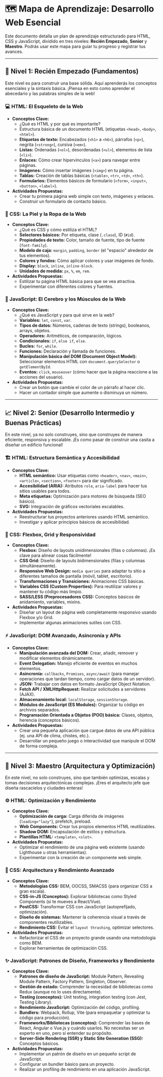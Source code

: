 # 🗺️ Mapa de Aprendizaje: Desarrollo Web Esencial

Este documento detalla un plan de aprendizaje estructurado para HTML, CSS y JavaScript, dividido en tres niveles: **Recién Empezado**, **Senior** y **Maestro**. Podrás usar este mapa para guiar tu progreso y registrar tus avances.

---

## 🚀 Nivel 1: Recién Empezado (Fundamentos)

Este nivel es para construir una base sólida. Aquí aprenderás los conceptos esenciales y la sintaxis básica. ¡Piensa en esto como aprender el abecedario y las palabras simples de la web!

### 💻 HTML: El Esqueleto de la Web

* **Conceptos Clave:**
    * ¿Qué es HTML y por qué es importante?
    * Estructura básica de un documento HTML (etiquetas `<head>`, `<body>`, `<html>`).
    * **Etiquetas de texto:** Encabezados (`<h1>` a `<h6>`), párrafos (`<p>`), negrita (`<strong>`), cursiva (`<em>`).
    * **Listas:** Ordenadas (`<ol>`), desordenadas (`<ul>`), elementos de lista (`<li>`).
    * **Enlaces:** Cómo crear hipervínculos (`<a>`) para navegar entre páginas.
    * **Imágenes:** Cómo insertar imágenes (`<img>`) en tu página.
    * **Tablas:** Creación de tablas básicas (`<table>`, `<tr>`, `<td>`, `<th>`).
    * **Formularios:** Elementos básicos de formulario (`<form>`, `<input>`, `<button>`, `<label>`).
* **Actividades Propuestas:**
    * Crear tu primera página web simple con texto, imágenes y enlaces.
    * Construir un formulario de contacto básico.

### 🎨 CSS: La Piel y la Ropa de la Web

* **Conceptos Clave:**
    * ¿Qué es CSS y cómo estiliza el HTML?
    * **Selectores básicos:** Por etiqueta, clase (`.clase`), ID (`#id`).
    * **Propiedades de texto:** Color, tamaño de fuente, tipo de fuente (`font-family`).
    * **Modelo de caja:** `margin`, `padding`, `border` (el "espacio" alrededor de tus elementos).
    * **Colores y fondos:** Cómo aplicar colores y usar imágenes de fondo.
    * **Display:** `block`, `inline`, `inline-block`.
    * **Unidades de medida:** `px`, `%`, `em`, `rem`.
* **Actividades Propuestas:**
    * Estilizar tu página HTML básica para que se vea atractiva.
    * Experimentar con diferentes colores y fuentes.

### 🧠 JavaScript: El Cerebro y los Músculos de la Web

* **Conceptos Clave:**
    * ¿Qué es JavaScript y para qué sirve en la web?
    * **Variables:** `let`, `const`, `var`.
    * **Tipos de datos:** Números, cadenas de texto (strings), booleanos, arrays, objetos.
    * **Operadores:** Aritméticos, de comparación, lógicos.
    * **Condicionales:** `if`, `else if`, `else`.
    * **Bucles:** `for`, `while`.
    * **Funciones:** Declaración y llamada de funciones.
    * **Manipulación básica del DOM (Document Object Model):** Seleccionar elementos HTML con `document.querySelector` o `getElementById`.
    * **Eventos:** `click`, `mouseover` (cómo hacer que la página reaccione a las acciones del usuario).
* **Actividades Propuestas:**
    * Crear un botón que cambie el color de un párrafo al hacer clic.
    * Hacer un contador simple que aumente o disminuya un número.

---

## 📈 Nivel 2: Senior (Desarrollo Intermedio y Buenas Prácticas)

En este nivel, ya no solo construyes, sino que construyes de manera eficiente, responsiva y escalable. ¡Es como pasar de construir una casita a diseñar un edificio funcional!

### 🏗️ HTML: Estructura Semántica y Accesibilidad

* **Conceptos Clave:**
    * **HTML semántico:** Usar etiquetas como `<header>`, `<nav>`, `<main>`, `<article>`, `<section>`, `<footer>` para dar significado.
    * **Accesibilidad (ARIA):** Atributos `role`, `aria-label` para hacer tus sitios usables para todos.
    * **Meta etiquetas:** Optimización para motores de búsqueda (SEO básico).
    * **SVG:** Integración de gráficos vectoriales escalables.
* **Actividades Propuestas:**
    * Reestructurar tus proyectos anteriores usando HTML semántico.
    * Investigar y aplicar principios básicos de accesibilidad.

### 📐 CSS: Flexbox, Grid y Responsividad

* **Conceptos Clave:**
    * **Flexbox:** Diseño de layouts unidimensionales (filas o columnas). ¡Es clave para alinear cosas fácilmente!
    * **CSS Grid:** Diseño de layouts bidimensionales (filas y columnas simultáneamente).
    * **Responsive Web Design:** `media queries` para adaptar tu sitio a diferentes tamaños de pantalla (móvil, tablet, escritorio).
    * **Transformaciones y Transiciones:** Animaciones CSS básicas.
    * **Variables CSS (Custom Properties):** Para reutilizar valores y mantener tu código más limpio.
    * **SASS/LESS (Preprocesadores CSS):** Conceptos básicos de anidamiento, variables, mixins.
* **Actividades Propuestas:**
    * Diseñar un layout de página web completamente responsivo usando Flexbox y/o Grid.
    * Implementar algunas animaciones sutiles con CSS.

### ⚡ JavaScript: DOM Avanzado, Asincronía y APIs

* **Conceptos Clave:**
    * **Manipulación avanzada del DOM:** Crear, añadir, remover y modificar elementos dinámicamente.
    * **Event Delegation:** Manejo eficiente de eventos en muchos elementos.
    * **Asincronía:** `callbacks`, `Promises`, `async/await` (para manejar operaciones que tardan tiempo, como cargar datos de un servidor).
    * **JSON:** Trabajar con datos en formato JavaScript Object Notation.
    * **Fetch API / XMLHttpRequest:** Realizar solicitudes a servidores (AJAX).
    * **Almacenamiento local:** `localStorage`, `sessionStorage`.
    * **Módulos de JavaScript (ES Modules):** Organizar tu código en archivos separados.
    * **Programación Orientada a Objetos (POO) básica:** Clases, objetos, herencia (conceptos básicos).
* **Actividades Propuestas:**
    * Crear una pequeña aplicación que cargue datos de una API pública (ej. una API de clima, chistes, etc.).
    * Desarrollar un pequeño juego o interactividad que manipule el DOM de forma compleja.

---

## 👑 Nivel 3: Maestro (Arquitectura y Optimización)

En este nivel, no solo construyes, sino que también optimizas, escalas y tomas decisiones arquitectónicas complejas. ¡Eres el arquitecto jefe que diseña rascacielos y ciudades enteras!

### ⚙️ HTML: Optimización y Rendimiento

* **Conceptos Clave:**
    * **Optimización de carga:** Carga diferida de imágenes (`loading="lazy"`), prefetch, preload.
    * **Web Components:** Crear tus propios elementos HTML reutilizables.
    * **Shadow DOM:** Encapsulación de estilos y estructura.
    * **Plantillas HTML:** `<template>`, `<slot>`.
* **Actividades Propuestas:**
    * Optimizar el rendimiento de una página web existente (usando Lighthouse u otras herramientas).
    * Experimentar con la creación de un componente web simple.

### 🎨 CSS: Arquitectura y Rendimiento Avanzado

* **Conceptos Clave:**
    * **Metodologías CSS:** BEM, OOCSS, SMACSS (para organizar CSS a gran escala).
    * **CSS-in-JS (Conceptos):** Explorar bibliotecas como Styled Components (si te mueves a React/Vue).
    * **PostCSS:** Transformar CSS con JavaScript (autoprefijado, optimización).
    * **Diseño de sistemas:** Mantener la coherencia visual a través de componentes reutilizables.
    * **Rendimiento CSS:** Evitar el `layout thrashing`, optimizar selectores.
* **Actividades Propuestas:**
    * Refactorizar el CSS de un proyecto grande usando una metodología como BEM.
    * Explorar herramientas de optimización CSS.

### ✨ JavaScript: Patrones de Diseño, Frameworks y Rendimiento

* **Conceptos Clave:**
    * **Patrones de diseño de JavaScript:** Module Pattern, Revealing Module Pattern, Factory Pattern, Singleton, Observer.
    * **Gestión de estado:** Comprender la necesidad de bibliotecas como Redux (aunque no lo uses directamente).
    * **Testing (conceptos):** Unit testing, integration testing (con Jest, Testing Library).
    * **Rendimiento JavaScript:** Optimización del código, profiling.
    * **Bundlers:** Webpack, Rollup, Vite (para empaquetar y optimizar tu código para producción).
    * **Frameworks/Bibliotecas (conceptos):** Comprender las bases de React, Angular o Vue.js y cuándo usarlos. No necesitas ser un experto en uno, pero sí entender su propósito.
    * **Server-Side Rendering (SSR) y Static Site Generation (SSG):** Conceptos básicos.
* **Actividades Propuestas:**
    * Implementar un patrón de diseño en un pequeño script de JavaScript.
    * Configurar un bundler básico para un proyecto.
    * Realizar un profiling de rendimiento en una aplicación JavaScript.
